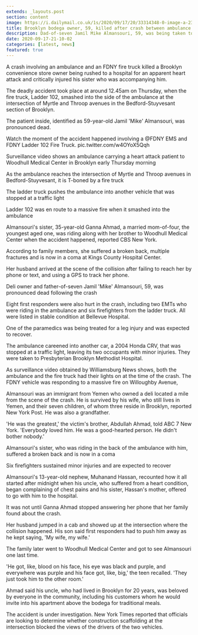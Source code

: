 ```yaml
---
extends: _layouts.post
section: content
image: https://i.dailymail.co.uk/1s/2020/09/17/20/33314348-0-image-a-23_1600371856529.jpg 
title: Brooklyn bodega owner, 59, killed after crash between ambulance and fire truck 
description: Dad-of-seven Jamil Mike Almansouri, 59, was being taken to a Brooklyn hospital after suffering an apparent heart attack when the ambulance he was in crashed into a FDNY truck racing to a fire 
date: 2020-09-17-21-10-02 
categories: [latest, news] 
featured: true 
--- 
```

A crash involving an ambulance and an FDNY fire truck killed a Brooklyn convenience store owner being rushed to a hospital for an apparent heart attack and critically injured his sister who was accompanying him. 

The deadly accident took place at around 12.45am on Thursday, when the fire truck, Ladder 102, smashed into the side of the ambulance at the intersection of Myrtle and Throop avenues in the Bedford-Stuyvesant section of Brooklyn. 

The patient inside, identified as 59-year-old Jamil 'Mike' Almansouri, was pronounced dead. 

Watch the moment of the accident happened involving a @FDNY EMS and FDNY Ladder 102 Fire Truck. pic.twitter.com/w4OYoX5Qqh

Surveillance video shows an ambulance carrying a heart attack patient to Woodhull Medical Center in Brooklyn early Thursday morning 

As the ambulance reaches the intersection of Myrtle and Throop avenues in Bedford-Stuyvesant, it is T-boned by a fire truck 

The ladder truck pushes the ambulance into another vehicle that was stopped at a traffic light 

Ladder 102 was en route to a massive fire when it smashed into the ambulance 

Almansouri's sister, 35-year-old Ganna Ahmad, a married mom-of-four, the youngest aged one, was riding along with her brother to Woodhull Medical Center when the accident happened, reported CBS New York. 

According to family members, she suffered a broken back, multiple fractures and is now in a coma at Kings County Hospital Center. 

Her husband arrived at the scene of the collision after failing to reach her by phone or text, and using a GPS to track her phone. 

Deli owner and father-of-seven Jamil 'Mike' Almansouri, 59, was pronounced dead following the crash 

Eight first responders were also hurt in the crash, including two EMTs who were riding in the ambulance and six firefighters from the ladder truck. All were listed in stable condition at Bellevue Hospital.  

One of the paramedics was being treated for a leg injury and was expected to recover.

The ambulance careened into another car, a 2004 Honda CRV, that was stopped at a traffic light, leaving its two occupants with minor injuries. They were taken to Presbyterian Brooklyn Methodist Hospital. 

As surveillance video obtained by Williamsburg News shows, both the ambulance and the fire truck had their lights on at the time of the crash. The FDNY vehicle was responding to a massive fire on Willoughby Avenue, 

Almansouri was an immigrant from Yemen who owned a deli located a mile from the scene of the crash. He is survived by his wife, who still lives in Yemen, and their seven children, of whom three reside in Brooklyn, reported New York Post. He was also a grandfather. 

'He was the greatest,' the victim's brother, Abdullah Ahmad, told ABC 7 New York. 'Everybody loved him. He was a good-hearted person. He didn't bother nobody.'

Almansouri's sister, who was riding in the back of the ambulance with him, suffered a broken back and is now in a coma 

Six firefighters sustained minor injuries and are expected to recover 

Almansouri's 13-year-old nephew, Muhanand Hassan, recounted how it all started after midnight when his uncle, who suffered from a heart condition, began complaining of chest pains and his sister, Hassan's mother, offered to go with him to the hospital.

It was not until Ganna Ahmad stopped answering her phone that her family found about the crash. 

Her husband jumped in a cab and showed up at the intersection where the collision happened. His son said first responders had to push him away as he kept saying, 'My wife, my wife.' 

The family later went to Woodhull Medical Center and got to see Almansouri one last time. 



'He got, like, blood on his face, his eye was black and purple, and everywhere was purple and his face got, like, big,' the teen recalled. 'They just took him to the other room.'

Ahmad said his uncle, who had lived in Brooklyn for 20 years, was beloved by everyone in the community, including his customers whom he would invite into his apartment above the bodega for traditional meals.  

The accident is under investigation. New York Times reported that officials are looking to determine whether construction scaffolding at the intersection blocked the views of the drivers of the two vehicles. 

